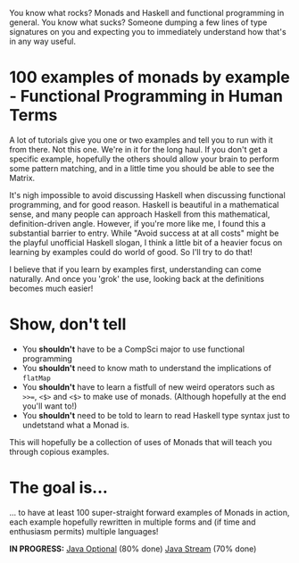 You know what rocks? Monads and Haskell and functional programming in general. You know what sucks? 
Someone dumping a few lines of type signatures on you and expecting you to immediately understand how that's in any way useful.


# 100 examples of monads by example - Functional Programming in Human Terms #
A lot of tutorials give you one or two examples and tell you to run with it from there. 
Not this one. We're in it for the long haul. If you don't get a specific example, hopefully the others should 
allow your brain to perform some pattern matching, and in a little time you should be able to see the Matrix.


It's nigh impossible to avoid discussing Haskell when discussing
functional programming, and for good reason. Haskell is beautiful in a mathematical sense, and 
many people can approach Haskell from this mathematical, definition-driven angle. However, if you're more
like me, I found this a substantial barrier to entry. While 
"Avoid success at at all costs" might be the playful unofficial Haskell slogan, I think a little bit of 
a heavier focus on learning by examples could do world of good. So I'll try to do that! 

I believe that if you learn by examples first, understanding can come naturally. And once you 'grok' the use, 
looking back at the definitions becomes much easier!


# Show, don't tell

* You **shouldn't** have to be a CompSci major to use functional programming
* You **shouldn't** need to know math to understand the implications of `flatMap`
* You **shouldn't** have to learn a fistfull of new weird operators such as `>>=`, `<$>` and `<$>` to make use of monads. (Although hopefully at the end you'll want to!)
* You **shouldn't** need to be told to learn to read Haskell type syntax just to undetstand what a Monad is.

This will hopefully be a collection of uses of Monads that will teach you through copious examples. 

# The goal is...
... to have at least 100 super-straight forward examples of Monads in action, each example hopefully rewritten in multiple 
forms and (if time and enthusiasm permits) multiple languages!


**IN PROGRESS:**
[Java Optional](JavaOptional.md) (80% done)
[Java Stream](JavaStream.md) (70% done)
